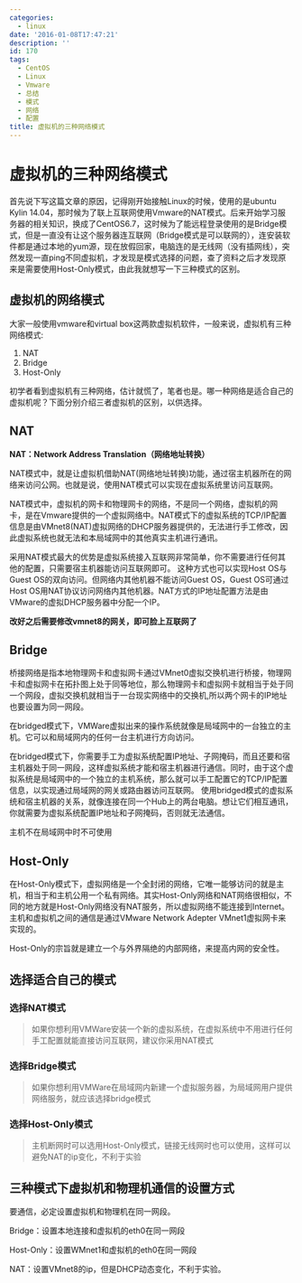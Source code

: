 ```yaml
---
categories:
  - linux
date: '2016-01-08T17:47:21'
description: ''
id: 170
tags:
  - CentOS
  - Linux
  - Vmware
  - 总结
  - 模式
  - 网络
  - 配置
title: 虚拟机的三种网络模式
---
```




# 虚拟机的三种网络模式

首先说下写这篇文章的原因，记得刚开始接触Linux的时候，使用的是ubuntu Kylin 14.04，那时候为了联上互联网使用Vmware的NAT模式。后来开始学习服务器的相关知识，换成了CentOS6.7，这时候为了能远程登录使用的是Bridge模式，但是一直没有让这个服务器连互联网（Bridge模式是可以联网的），连安装软件都是通过本地的yum源，现在放假回家，电脑连的是无线网（没有插网线），突然发现一直ping不同虚拟机，才发现是模式选择的问题，查了资料之后才发现原来是需要使用Host-Only模式，由此我就想写一下三种模式的区别。

<!--more-->

## 虚拟机的网络模式

大家一般使用vmware和virtual box这两款虚拟机软件，一般来说，虚拟机有三种网络模式:

1. NAT
2. Bridge
3. Host-Only

初学者看到虚拟机有三种网络，估计就慌了，笔者也是。哪一种网络是适合自己的虚拟机呢？下面分别介绍三者虚拟机的区别，以供选择。

## NAT

**NAT：Network Address Translation（网络地址转换）**

NAT模式中，就是让虚拟机借助NAT(网络地址转换)功能，通过宿主机器所在的网络来访问公网。也就是说，使用NAT模式可以实现在虚拟系统里访问互联网。

NAT模式中，虚拟机的网卡和物理网卡的网络，不是同一个网络，虚拟机的网卡，是在Vmware提供的一个虚拟网络中。NAT模式下的虚拟系统的TCP/IP配置信息是由VMnet8(NAT)虚拟网络的DHCP服务器提供的，无法进行手工修改，因此虚拟系统也就无法和本局域网中的其他真实主机进行通讯。

采用NAT模式最大的优势是虚拟系统接入互联网非常简单，你不需要进行任何其他的配置，只需要宿主机器能访问互联网即可。 这种方式也可以实现Host OS与Guest OS的双向访问。但网络内其他机器不能访问Guest OS，Guest OS可通过Host OS用NAT协议访问网络内其他机器。NAT方式的IP地址配置方法是由VMware的虚拟DHCP服务器中分配一个IP。

**改好之后需要修改vmnet8的网关，即可脸上互联网了**

## Bridge

桥接网络是指本地物理网卡和虚拟网卡通过VMnet0虚拟交换机进行桥接，物理网卡和虚拟网卡在拓扑图上处于同等地位，那么物理网卡和虚拟网卡就相当于处于同一个网段，虚拟交换机就相当于一台现实网络中的交换机,所以两个网卡的IP地址也要设置为同一网段。

在bridged模式下，VMWare虚拟出来的操作系统就像是局域网中的一台独立的主机。它可以和局域网内的任何一台主机进行方向访问。

在bridged模式下，你需要手工为虚拟系统配置IP地址、子网掩码，而且还要和宿主机器处于同一网段，这样虚拟系统才能和宿主机器进行通信。同时，由于这个虚拟系统是局域网中的一个独立的主机系统，那么就可以手工配置它的TCP/IP配置信息，以实现通过局域网的网关或路由器访问互联网。 使用bridged模式的虚拟系统和宿主机器的关系，就像连接在同一个Hub上的两台电脑。想让它们相互通讯，你就需要为虚拟系统配置IP地址和子网掩码，否则就无法通信。 

主机不在局域网中时不可使用

## Host-Only

在Host-Only模式下，虚拟网络是一个全封闭的网络，它唯一能够访问的就是主机，相当于和主机公用一个私有网络。其实Host-Only网络和NAT网络很相似，不同的地方就是Host-Only网络没有NAT服务，所以虚拟网络不能连接到Internet。主机和虚拟机之间的通信是通过VMware Network Adepter VMnet1虚拟网卡来实现的。

Host-Only的宗旨就是建立一个与外界隔绝的内部网络，来提高内网的安全性。

## 选择适合自己的模式

### 选择NAT模式

> 如果你想利用VMWare安装一个新的虚拟系统，在虚拟系统中不用进行任何手工配置就能直接访问互联网，建议你采用NAT模式

### 选择Bridge模式

> 如果你想利用VMWare在局域网内新建一个虚拟服务器，为局域网用户提供网络服务，就应该选择bridge模式

### 选择Host-Only模式

> 主机断网时可以选用Host-Only模式，链接无线网时也可以使用，这样可以避免NAT的ip变化，不利于实验

## 三种模式下虚拟机和物理机通信的设置方式

要通信，必定设置虚拟机和物理机在同一网段。

Bridge：设置本地连接和虚拟机的eth0在同一网段

Host-Only：设置WMnet1和虚拟机的eth0在同一网段

NAT：设置VMnet8的ip，但是DHCP动态变化，不利于实验。